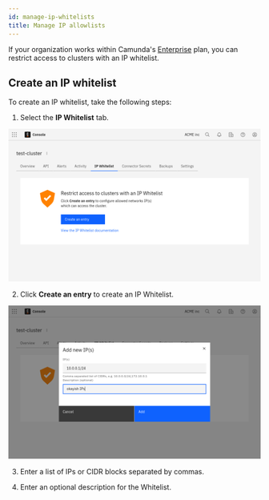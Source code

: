 ```yaml
---
id: manage-ip-whitelists
title: Manage IP allowlists
---
```


If your organization works within Camunda's [Enterprise](https://camunda.com/enterprise/) plan, you can restrict access to clusters with an IP whitelist.

## Create an IP whitelist

To create an IP whitelist, take the following steps:

1. Select the **IP Whitelist** tab.

![cluster-details](./img/cluster-detail-ip-whitelists.png)

2. Click **Create an entry** to create an IP Whitelist.

![create-alert](./img/cluster-detail-create-ip-whitelist.png)

3. Enter a list of IPs or CIDR blocks separated by commas.

4. Enter an optional description for the Whitelist.
